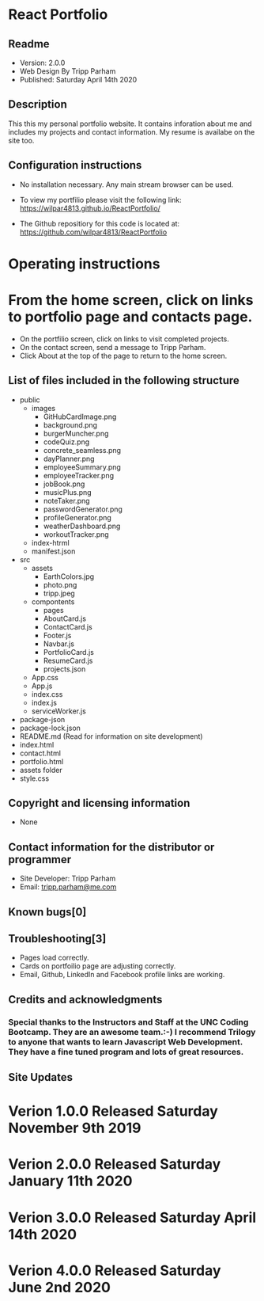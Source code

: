 # React Portfolio

## Readme
* Version: 2.0.0 
* Web Design By Tripp Parham 
* Published: Saturday April 14th 2020

## Description
This this my personal portfolio website.  It contains inforation about me and includes my projects and contact information.  My resume is availabe on the site too.

## Configuration instructions
* No installation necessary. Any main stream browser can be used.
* To view my portfilio please visit the following link:
https://wilpar4813.github.io/ReactPortfolio/

* The Github repositiory for this code is located at:
https://github.com/wilpar4813/ReactPortfolio

# Operating instructions

# From the home screen, click on links to portfolio page and contacts page. 
* On the portfilio screen, click on links to visit completed projects. 
* On the contact screen, send a message to Tripp Parham. 
* Click About at the top of the page to return to the home screen.

## List of files included in the following structure
* public
  * images
    * GitHubCardImage.png
    * background.png
    * burgerMuncher.png
    * codeQuiz.png
    * concrete_seamless.png
    * dayPlanner.png
    * employeeSummary.png
    * employeeTracker.png
    * jobBook.png
    * musicPlus.png
    * noteTaker.png
    * passwordGenerator.png
    * profileGenerator.png
    * weatherDashboard.png
    * workoutTracker.png
  * index-htrml
  * manifest.json
* src
  * assets
    * EarthColors.jpg
    * photo.png
    * tripp.jpeg
  * compontents
    * pages
    * AboutCard.js
    * ContactCard.js
    * Footer.js
    * Navbar.js
    * PortfolioCard.js
    * ResumeCard.js
    * projects.json
  * App.css
  * App.js
  * index.css
  * index.js
  * serviceWorker.js
* package-json
* package-lock.json
* README.md (Read for information on site development)  
* index.html
* contact.html 
* portfolio.html 
* assets folder 
* style.css

## Copyright and licensing information
* None

## Contact information for the distributor or programmer
* Site Developer: Tripp Parham 
* Email: tripp.parham@me.com

## Known bugs[0]

## Troubleshooting[3] 
* Pages load correctly. 
* Cards on portfoilio page are adjusting correctly.
* Email, Github, LinkedIn and Facebook profile links are working.

## Credits and acknowledgments

### Special thanks to the Instructors and Staff at the UNC Coding Bootcamp. They are an awesome team.:-) I recommend Trilogy to anyone that wants to learn Javascript Web Development. They have a fine tuned program and lots of great resources.

## Site Updates

# Verion 1.0.0 Released Saturday November 9th 2019 
# Verion 2.0.0 Released Saturday January 11th 2020
# Verion 3.0.0 Released Saturday April 14th 2020
# Verion 4.0.0 Released Saturday June 2nd 2020